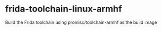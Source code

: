# frida-toolchain-linux-armhf
Build the Frida toolchain using promisc/toolchain-armhf as the build image

